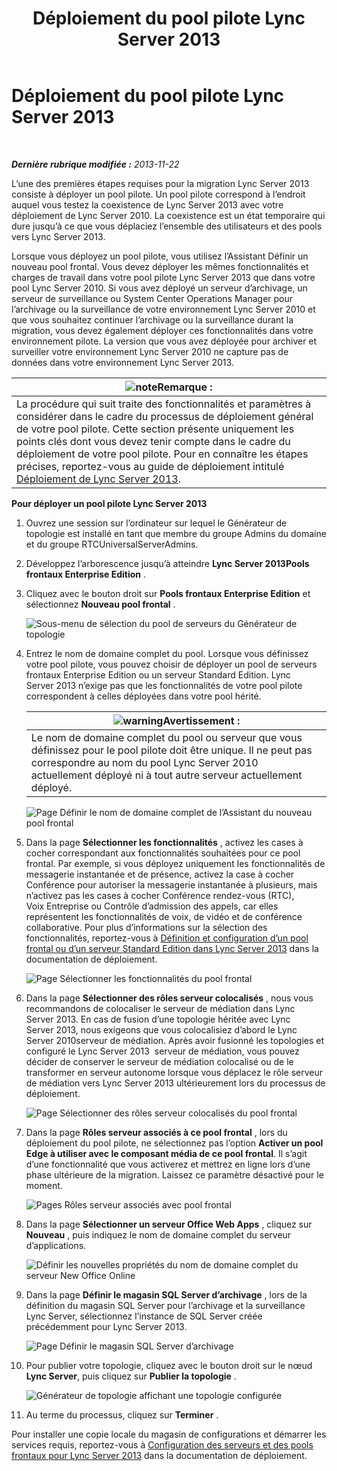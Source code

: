 ﻿---
title: Déploiement du pool pilote Lync Server 2013
TOCTitle: Déploiement du pool pilote Lync Server 2013
ms:assetid: a81aba1e-e636-434b-8c56-4150435bb55d
ms:mtpsurl: https://technet.microsoft.com/fr-fr/library/JJ205144(v=OCS.15)
ms:contentKeyID: 49298472
ms.date: 05/20/2016
mtps_version: v=OCS.15
ms.translationtype: HT
---

# Déploiement du pool pilote Lync Server 2013

 

_**Dernière rubrique modifiée :** 2013-11-22_

L’une des premières étapes requises pour la migration Lync Server 2013 consiste à déployer un pool pilote. Un pool pilote correspond à l’endroit auquel vous testez la coexistence de Lync Server 2013 avec votre déploiement de Lync Server 2010. La coexistence est un état temporaire qui dure jusqu’à ce que vous déplaciez l’ensemble des utilisateurs et des pools vers Lync Server 2013.

Lorsque vous déployez un pool pilote, vous utilisez l’Assistant Définir un nouveau pool frontal. Vous devez déployer les mêmes fonctionnalités et charges de travail dans votre pool pilote Lync Server 2013 que dans votre pool Lync Server 2010. Si vous avez déployé un serveur d’archivage, un serveur de surveillance ou System Center Operations Manager pour l’archivage ou la surveillance de votre environnement Lync Server 2010 et que vous souhaitez continuer l’archivage ou la surveillance durant la migration, vous devez également déployer ces fonctionnalités dans votre environnement pilote. La version que vous avez déployée pour archiver et surveiller votre environnement Lync Server 2010 ne capture pas de données dans votre environnement Lync Server 2013.

<table>
<thead>
<tr class="header">
<th><img src="images/Gg398920.note(OCS.15).gif" title="note" alt="note" />Remarque :</th>
</tr>
</thead>
<tbody>
<tr class="odd">
<td>La procédure qui suit traite des fonctionnalités et paramètres à considérer dans le cadre du processus de déploiement général de votre pool pilote. Cette section présente uniquement les points clés dont vous devez tenir compte dans le cadre du déploiement de votre pool pilote. Pour en connaître les étapes précises, reportez-vous au guide de déploiement intitulé <a href="lync-server-2013-deploying-lync-server.md">Déploiement de Lync Server 2013</a>.</td>
</tr>
</tbody>
</table>


**Pour déployer un pool pilote Lync Server 2013**

1.  Ouvrez une session sur l’ordinateur sur lequel le Générateur de topologie est installé en tant que membre du groupe Admins du domaine et du groupe RTCUniversalServerAdmins.

2.  Développez l’arborescence jusqu’à atteindre **Lync Server 2013Pools frontaux Enterprise Edition** .

3.  Cliquez avec le bouton droit sur **Pools frontaux Enterprise Edition** et sélectionnez **Nouveau pool frontal** .
    
    ![Sous-menu de sélection du pool de serveurs du Générateur de topologie](images/JJ205144.c2feed27-3418-42a6-a254-76e83607db9c(OCS.15).jpg "Sous-menu de sélection du pool de serveurs du Générateur de topologie")

4.  Entrez le nom de domaine complet du pool. Lorsque vous définissez votre pool pilote, vous pouvez choisir de déployer un pool de serveurs frontaux Enterprise Edition ou un serveur Standard Edition. Lync Server 2013 n’exige pas que les fonctionnalités de votre pool pilote correspondent à celles déployées dans votre pool hérité.
    
    <table>
    <thead>
    <tr class="header">
    <th><img src="images/Gg412910.warning(OCS.15).gif" title="warning" alt="warning" />Avertissement :</th>
    </tr>
    </thead>
    <tbody>
    <tr class="odd">
    <td>Le nom de domaine complet du pool ou serveur que vous définissez pour le pool pilote doit être unique. Il ne peut pas correspondre au nom du pool Lync Server 2010 actuellement déployé ni à tout autre serveur actuellement déployé.</td>
    </tr>
    </tbody>
    </table>
    
    ![Page Définir le nom de domaine complet de l’Assistant du nouveau pool frontal](images/JJ205144.c5fd138c-e75a-413a-827f-b1461c996d40(OCS.15).jpg "Page Définir le nom de domaine complet de l’Assistant du nouveau pool frontal")

5.  Dans la page **Sélectionner les fonctionnalités** , activez les cases à cocher correspondant aux fonctionnalités souhaitées pour ce pool frontal. Par exemple, si vous déployez uniquement les fonctionnalités de messagerie instantanée et de présence, activez la case à cocher Conférence pour autoriser la messagerie instantanée à plusieurs, mais n’activez pas les cases à cocher Conférence rendez-vous (RTC), Voix Entreprise ou Contrôle d’admission des appels, car elles représentent les fonctionnalités de voix, de vidéo et de conférence collaborative. Pour plus d’informations sur la sélection des fonctionnalités, reportez-vous à [Définition et configuration d’un pool frontal ou d’un serveur Standard Edition dans Lync Server 2013](lync-server-2013-define-and-configure-a-front-end-pool-or-standard-edition-server.md) dans la documentation de déploiement.
    
    ![Page Sélectionner les fonctionnalités du pool frontal](images/JJ205144.5c3f3ff9-6e17-4d66-9b13-3bd55b38246b(OCS.15).jpg "Page Sélectionner les fonctionnalités du pool frontal")

6.  Dans la page **Sélectionner des rôles serveur colocalisés** , nous vous recommandons de colocaliser le serveur de médiation dans Lync Server 2013. En cas de fusion d’une topologie héritée avec Lync Server 2013, nous exigeons que vous colocalisiez d’abord le Lync Server 2010serveur de médiation. Après avoir fusionné les topologies et configuré le Lync Server 2013  serveur de médiation, vous pouvez décider de conserver le serveur de médiation colocalisé ou de le transformer en serveur autonome lorsque vous déplacez le rôle serveur de médiation vers Lync Server 2013 ultérieurement lors du processus de déploiement.
    
    ![Page Sélectionner des rôles serveur colocalisés du pool frontal](images/JJ205144.e00b7eba-010b-44ed-b0a6-6ab3e534fb8c(OCS.15).jpg "Page Sélectionner des rôles serveur colocalisés du pool frontal")

7.  Dans la page **Rôles serveur associés à ce pool frontal** , lors du déploiement du pool pilote, ne sélectionnez pas l’option **Activer un pool Edge à utiliser avec le composant média de ce pool frontal**. Il s’agit d’une fonctionnalité que vous activerez et mettrez en ligne lors d’une phase ultérieure de la migration. Laissez ce paramètre désactivé pour le moment.
    
    ![Pages Rôles serveur associés avec pool frontal](images/JJ205144.2d95a798-ad76-4dad-9392-ce41f4d938d1(OCS.15).jpg "Pages Rôles serveur associés avec pool frontal")

8.  Dans la page **Sélectionner un serveur Office Web Apps** , cliquez sur **Nouveau** , puis indiquez le nom de domaine complet du serveur d’applications.
    
    ![Définir les nouvelles propriétés du nom de domaine complet du serveur New Office Online](images/JJ205144.25c6b455-f1b8-4326-a569-6e338153d398(OCS.15).jpg "Définir les nouvelles propriétés du nom de domaine complet du serveur New Office Online")

9.  Dans la page **Définir le magasin SQL Server d’archivage** , lors de la définition du magasin SQL Server pour l’archivage et la surveillance Lync Server, sélectionnez l’instance de SQL Server créée précédemment pour Lync Server 2013.
    
    ![Page Définir le magasin SQL Server d’archivage](images/JJ205144.0f76f1dc-d0d7-42a0-aea3-400b8e1f35cd(OCS.15).jpg "Page Définir le magasin SQL Server d’archivage")

10. Pour publier votre topologie, cliquez avec le bouton droit sur le nœud **Lync Server**, puis cliquez sur **Publier la topologie** .
    
    ![Générateur de topologie affichant une topologie configurée](images/JJ205144.c3eafa20-159e-4355-a23d-9f72aeb26037(OCS.15).jpg "Générateur de topologie affichant une topologie configurée")

11. Au terme du processus, cliquez sur **Terminer** .

Pour installer une copie locale du magasin de configurations et démarrer les services requis, reportez-vous à [Configuration des serveurs et des pools frontaux pour Lync Server 2013](lync-server-2013-setting-up-front-end-servers-and-front-end-pools.md) dans la documentation de déploiement.


